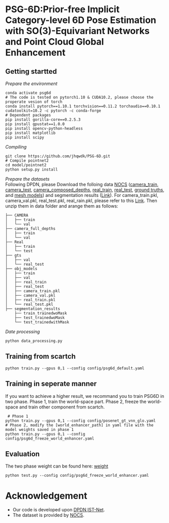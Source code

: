 # PSG-6D:Prior-free Implicit Category-level 6D Pose Estimation with SO(3)-Equivariant Networks and Point Cloud Global Enhancement

## Getting startted

*Prepare the environment*
``` conda create -n psg6d python=3.6
conda activate psg6d
# The code is tested on pytorch1.10 & CUDA10.2, please choose the properate vesion of torch
conda install pytorch==1.10.1 torchvision==0.11.2 torchaudio==0.10.1 cudatoolkit=10.2 -c pytorch -c conda-forge
# Dependent packages
pip install gorilla-core==0.2.5.3
pip install gpustat==1.0.0
pip install opencv-python-headless
pip install matplotlib
pip install scipy
```

*Compiling*
``` # Clone this repo
git clone https://github.com/jhqwdk/PSG-6D.git
# Compile pointnet2
cd model/pointnet2
python setup.py install
```

*Prepare the datasets*                                                                                                                                                                                              
Following DPDN, please Download the folloing data [NOCS](https://github.com/hughw19/NOCS_CVPR2019) ([camera_train](http://download.cs.stanford.edu/orion/nocs/camera_train.zip), [camera_test](http://download.cs.stanford.edu/orion/nocs/camera_val25K.zip), [camera_composed_depths](http://download.cs.stanford.edu/orion/nocs/camera_composed_depth.zip), [real_train](http://download.cs.stanford.edu/orion/nocs/real_train.zip), [real_test](http://download.cs.stanford.edu/orion/nocs/real_test.zip), [ground truths](http://download.cs.stanford.edu/orion/nocs/gts.zip), and [mesh models](http://download.cs.stanford.edu/orion/nocs/obj_models.zip)) and segmentation results ([Link](https://drive.google.com/file/d/1hNmNRr7YRCgg-c_qdvaIzKEd2g4Kac3w/view)). For camera_train.pkl, camera_val.pkl, real_test.pkl, real_rain.pkl, please refer to this [Link](https://drive.google.com/file/d/1Nz7cwcQWO_In4K6jKN1-5pQ0orY4UV9x/view?pli=1). Then unzip them in data folder and arange them as follows:
``` data
├── CAMERA
│   ├── train
│   └── val
├── camera_full_depths
│   ├── train
│   └── val
├── Real
│   ├── train
│   └── test
├── gts
│   ├── val
│   └── real_test
├── obj_models
│   ├── train
│   ├── val
│   ├── real_train
│   ├── real_test
│   ├── camera_train.pkl
│   ├── camera_val.pkl
│   ├── real_train.pkl
│   └── real_test.pkl
├── segmentation_results
    ├── train_trainedwoMask
    ├── test_trainedwoMask
    └── test_trainedwithMask
```

*Date processing*
```
python data_processing.py
```

## Training from scartch
``` # gpus refers to the ids of gpu. For single gpu, please set it as 0
python train.py --gpus 0,1 --config config/psg6d_default.yaml
```

## Training in seperate manner
If you want to achieve a higher result, we recommand you to train PSG6D in two phase. Phase 1, train the world-space part. Phase 2, freeze the world-space and train other component from scartch.
```                                                                                                                                                                                                                
 # Phase 1
python train.py --gpus 0,1 --config config/posenet_gt_vnn_glo.yaml
# Phase 2, modify the [world_enhancer_path] in yaml file with the model weights saved in phase 1
python train.py --gpus 0,1 --config config/psg6d_freeze_world_enhancer.yaml
```

## Evaluation
The two phase weight can be found here: [weight](https://drive.google.com/drive/my-drive)
```
python test.py --config config/psg6d_freeze_world_enhancer.yaml
```



# Acknowledgement
* Our code is developed upon [DPDN](https://github.com/JiehongLin/Self-DPDN),[IST-Net](https://github.com/CVMI-Lab/IST-Net?tab=readme-ov-file#prepare-the-environment).
* The dataset is provided by [NOCS](https://github.com/hughw19/NOCS_CVPR2019).
